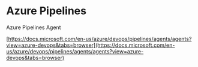 # Azure Pipelines

Azure Pipelines Agent

[https://docs.microsoft.com/en-us/azure/devops/pipelines/agents/agents?view=azure-devops&tabs=browser](https://docs.microsoft.com/en-us/azure/devops/pipelines/agents/agents?view=azure-devops&tabs=browser)

